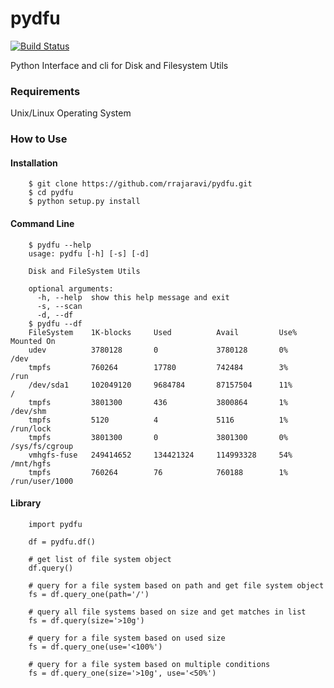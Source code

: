 # pydfu
[![Build Status](https://travis-ci.org/rrajaravi/pydfu.svg?branch=master)](https://travis-ci.org/rrajaravi/pydfu)

Python Interface and cli for Disk and Filesystem Utils

### Requirements
Unix/Linux Operating System

### How to Use
#### Installation

        $ git clone https://github.com/rrajaravi/pydfu.git
        $ cd pydfu
        $ python setup.py install

#### Command Line

        $ pydfu --help
        usage: pydfu [-h] [-s] [-d]

        Disk and FileSystem Utils

        optional arguments:
          -h, --help  show this help message and exit
          -s, --scan
          -d, --df
        $ pydfu --df
        FileSystem    1K-blocks     Used          Avail         Use%          Mounted On    
        udev          3780128       0             3780128       0%            /dev          
        tmpfs         760264        17780         742484        3%            /run          
        /dev/sda1     102049120     9684784       87157504      11%           /             
        tmpfs         3801300       436           3800864       1%            /dev/shm      
        tmpfs         5120          4             5116          1%            /run/lock     
        tmpfs         3801300       0             3801300       0%            /sys/fs/cgroup
        vmhgfs-fuse   249414652     134421324     114993328     54%           /mnt/hgfs     
        tmpfs         760264        76            760188        1%            /run/user/1000

#### Library

        import pydfu
        
        df = pydfu.df()
        
        # get list of file system object
        df.query()
        
        # query for a file system based on path and get file system object
        fs = df.query_one(path='/')

        # query all file systems based on size and get matches in list
        fs = df.query(size='>10g')

        # query for a file system based on used size
        fs = df.query_one(use='<100%')
        
        # query for a file system based on multiple conditions
        fs = df.query_one(size='>10g', use='<50%') 

